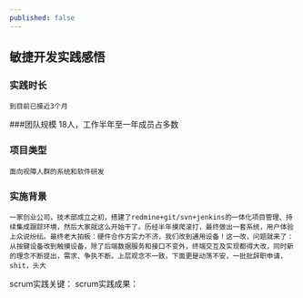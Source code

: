 ```yaml
---
published: false
---
```


## 敏捷开发实践感悟

### 实践时长
	到目前已接近3个月

###团队规模
	18人，工作半年至一年成员占多数
   
### 项目类型
	面向视障人群的系统和软件研发

### 实施背景
	一家创业公司，技术部成立之初，搭建了redmine+git/svn+jenkins的一体化项目管理、持续集成跟踪环境，然后大家就这么开始干了。历经半年摸爬滚打，最终做出一套系统，用户体验上众说纷纭。最终老大拍板：硬件合作方实力不济，我们改到通用设备！这一改，问题就来了：从按键设备改到触摸设备，除了后端数据服务和接口不变外，终端交互及实现都得大改，同时新的理念不断提出，需求、争执不断。上层观念不一致，下面更是动荡不安，一批批辞职申请，shit，头大
    
scrum实践关键：
scrum实践成果：



